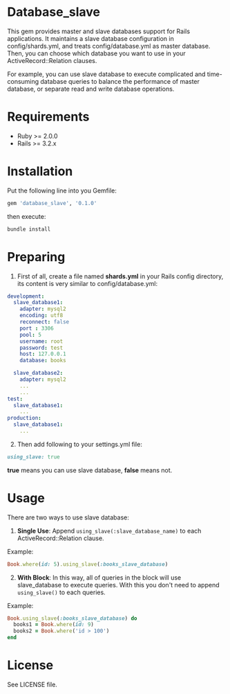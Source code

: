 # Database_slave
This gem provides master and slave databases support for Rails applications. It maintains a slave database configuration in config/shards.yml, and treats config/database.yml as master database. Then, you can choose which database you want to use in your ActiveRecord::Relation clauses.

For example, you can use slave database to execute complicated and time-consuming database queries to balance the performance of master database, or separate read and write database operations.

# Requirements

* Ruby  >= 2.0.0
* Rails >= 3.2.x

# Installation

Put the following line into you Gemfile:

```bash
gem 'database_slave', '0.1.0'
```

then execute:

```bash
bundle install
```

# Preparing

1. First of all, create a file named **shards.yml** in your Rails config directory,
  its content is very similar to config/database.yml:

  ```yml
  development:
    slave_database1:
      adapter: mysql2
      encoding: utf8
      reconnect: false
      port : 3306
      pool: 5
      username: root
      password: test
      host: 127.0.0.1
      database: books

    slave_database2:
      adapter: mysql2
      ...
      ...
  test:
    slave_database1:
      ...
  production:
    slave_database1:
      ...
  ```

2. Then add following to your settings.yml file:

  ```ruby
  using_slave: true
  ```

  **true** means you can use slave database, **false** means not.

# Usage

There are two ways to use slave database:

1. **Single Use**: Append `using_slave(:slave_database_name)` to each ActiveRecord::Relation clause.

  Example:

  ```ruby
  Book.where(id: 5).using_slave(:books_slave_database)
  ```

2. **With Block**: In this way, all of queries in the block will use slave_database to execute queries.
  With this you don't need to append `using_slave()` to each queries.

  Example:

  ```ruby
  Book.using_slave(:books_slave_database) do
    books1 = Book.where(id: 9)
    books2 = Book.where('id > 100')
  end
  ```

# License

See LICENSE file.
